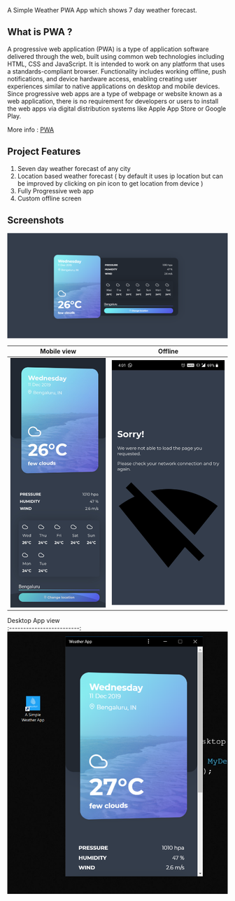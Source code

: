 A Simple Weather PWA App which shows 7 day weather forecast.

## What is PWA ?

A progressive web application (PWA) is a type of application software delivered through the web, built using common web technologies including HTML, CSS and JavaScript. It is intended to work on any platform that uses a standards-compliant browser. Functionality includes working offline, push notifications, and device hardware access, enabling creating user experiences similar to native applications on desktop and mobile devices. Since progressive web apps are a type of webpage or website known as a web application, there is no requirement for developers or users to install the web apps via digital distribution systems like Apple App Store or Google Play.

More info : [PWA](https://en.wikipedia.org/wiki/Progressive_web_application)

## Project Features

1. Seven day weather forecast of any city
2. Location based weather forecast ( by default it uses ip location but can be improved by clicking on pin icon to get location from device )
3. Fully Progressive web app
4. Custom offline screen

## Screenshots

<img src="https://github.com/SyedFaseehUddin/weatherApp/blob/master/Screenshots/1.PNG">

Mobile view             |  Offline
:-------------------------:|:-------------------------:
![](https://github.com/SyedFaseehUddin/weatherApp/blob/master/Screenshots/2.jpg)  |  ![](https://github.com/SyedFaseehUddin/weatherApp/blob/master/Screenshots/3.jpg)


Desktop App view             
:-------------------------:
![](https://github.com/SyedFaseehUddin/weatherApp/blob/master/Screenshots/pwa.PNG) 
